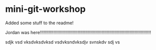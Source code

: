 # mini-git-workshop

Added some stuff to the readme!

Jordan was here!!!!!!!!!!!!!!!!!!!!!!!!!!!!!!!!!!!!!!!!!!!!!!!!!!!!!!!!!!!!!!!!!!!!!!!!!!!!!!!!!!!!!!!!

sdjk vsd vksdvksdvksd vsdvksndvksdjv svnskdv sdj vs